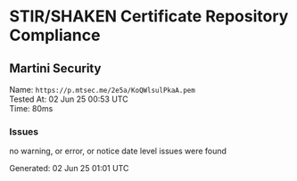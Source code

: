 # STIR/SHAKEN Certificate Repository Compliance

## Martini Security

Name: `https://p.mtsec.me/2e5a/KoQWlsulPkaA.pem`\
Tested At: 02 Jun 25 00:53 UTC\
Time: 80ms

### Issues

no warning, or error, or notice date level issues were found

Generated: 02 Jun 25 01:01 UTC